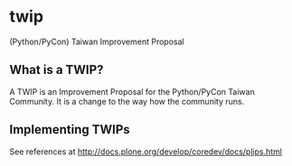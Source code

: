 # twip
(Python/PyCon) Taiwan Improvement Proposal

## What is a TWIP?
A TWIP is an Improvement Proposal for the Python/PyCon Taiwan Community. It is a change to the way how the community runs.

## Implementing TWIPs
See references at http://docs.plone.org/develop/coredev/docs/plips.html
